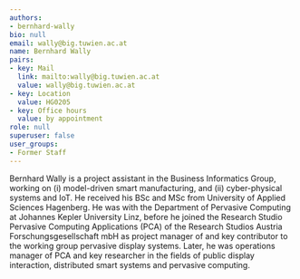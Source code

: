 ```yaml
---
authors:
- bernhard-wally
bio: null
email: wally@big.tuwien.ac.at
name: Bernhard Wally
pairs:
- key: Mail
  link: mailto:wally@big.tuwien.ac.at
  value: wally@big.tuwien.ac.at
- key: Location
  value: HG0205
- key: Office hours
  value: by appointment
role: null
superuser: false
user_groups:
- Former Staff
---
```


Bernhard Wally is a project assistant in the Business Informatics Group, working on (i) model-driven smart manufacturing, and (ii) cyber-physical systems and IoT. He received his BSc and MSc from University of Applied Sciences Hagenberg. He was with the Department of Pervasive Computing at Johannes Kepler University Linz, before he joined the Research Studio Pervasive Computing Applications (PCA) of the Research Studios Austria Forschungsgesellschaft mbH as project manager of and key contributor to the working group pervasive display systems. Later, he was operations manager of PCA and key researcher in the fields of public display interaction, distributed smart systems and pervasive computing.